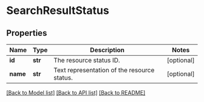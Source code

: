 # SearchResultStatus

## Properties
Name | Type | Description | Notes
------------ | ------------- | ------------- | -------------
**id** | **str** | The resource status ID. | [optional] 
**name** | **str** | Text representation of the resource status. | [optional] 

[[Back to Model list]](../README.md#documentation-for-models) [[Back to API list]](../README.md#documentation-for-api-endpoints) [[Back to README]](../README.md)

